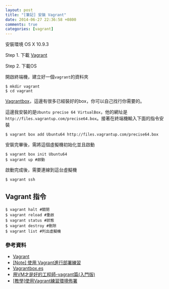 ```yaml
---
layout: post
title: "[筆記] 安裝 Vagrant"
date: 2014-06-27 22:36:58 +0800
comments: true
categories: [vagrant]
---
```


安裝環境 OS X 10.9.3

Step 1. 下載 [Vagrant](http://www.vagrantup.com/downloads.html)

Step 2. 下載OS

開啟終端機，建立好一個`vagrant`的資料夾

```
$ mkdir vagrant
$ cd vagrant
```

[Vagrantbox](http://www.vagrantbox.es/)，這邊有很多已經裝好的box，你可以自己找行你需要的。

這邊我安裝的是`Ubuntu precise 64 VirtualBox`，他的網址是`http://files.vagrantup.com/precise64.box`。接著在終端機輸入下面的指令安裝

```
$ vagrant box add Ubuntu64 http://files.vagrantup.com/precise64.box
```

安裝完畢後，需將這個虛擬機初始化並且啟動

```
$ vagrant box init Ubuntu64
$ vagrant up #啟動
```

啟動完成後，需要連線到這台虛擬機

```
$ vagrant ssh
```

## Vagrant 指令

```
$ vagrant halt #關閉
$ vagrant reload #重啟
$ vagrant status #狀態
$ vagrant destroy #刪除
$ vagrant list #列出虛擬機
```

### 參考資料

* [Vagrant](http://www.vagrantup.com/)
* [\[Note\] 使用 Vagrant進行部署練習](http://vinn.logdown.com/posts/2014/05/22/note-use-of-vagrant-deployment)
* [Vagrantbox.es](http://www.vagrantbox.es/)
* [用VM才是好的工程師-vagrant篇(入門版)](http://eva0919.github.io/2013/04/26/%E7%94%A8vm%E6%89%8D%E6%98%AF%E5%A5%BD%E7%9A%84%E5%B7%A5%E7%A8%8B%E5%B8%AB-vagrant%E7%AF%87%E5%85%A5%E9%96%80%E7%89%88/)
* [\[教學\]使用Vagrant練習環境佈署](http://gogojimmy.net/2013/05/26/vagrant-tutorial/)

